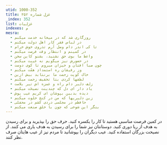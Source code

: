 ```yaml
---
utid: 1000-352
title: غزل شماره ۳۵۲
_index: 352
list: غزلیات
indexes: م
mesra:
  - روزگاری شد که در میخانه خدمت میکنم
  - در لباس فقر کار اهل دولت میکنم
  - تا کی اندر دام وصل آرم تذروی خوش خرام
  - در کمینم و انتظار وقت فرصت میکنم
  - واعظ ما بوی حق نشنید، بشنو کاین سخن
  - در حضورش نیز میگویم نه غیبت میکنم
  - چون صبا افتان و خیزان میروم تا کوی دوست
  - وز رفیقان ره استمدادِ همّت میکنم
  - خاک کویت زحمت ما برنتابد بیش ازین
  - لطفها کردی بتا تخفیف زحمت میکنم
  - زلف دلبر دام راه و غمزه اش تیر بلاست
  - یاد دار ای دل که چندینت نصیحَت میکنم
  - دیده بدبین بپوشان ای کریم عیب پوش
  - زین دلیریها که من در کنج خلوت میکنم
  - حافظم در مجلسی دردی کشم در محفلی
  - بنگر این شوخی که چون با خلق صنعت میکنم
---
```

در کمین فرصت مناسبی هستید تا کار را یکسره کنید. حرف حق را بپذیرید و برای رسیدن به هدف از ریا دوری کنید. دوستانتان نیز شما را برای رسیدن به هدف یاری می کنند. از نصیحت بزرگان استفاده کنید. عیب دیگران را بپوشانید تا مردم نیز از عیب هایتان صرف نظر کنند.
